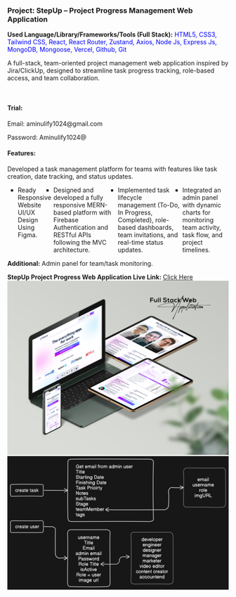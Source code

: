 ﻿<h3>Project: StepUp – Project Progress Management Web Application</h3>
<p><b>Used Language/Library/Frameworks/Tools (Full Stack):</b> <span style="color:blue;">HTML5, CSS3, Tailwind CSS, React, React Router, Zustand, Axios, Node Js, Express Js, MongoDB, Mongoose, Vercel, Github, Git</span></p>
<p>A full-stack, team-oriented project management web application inspired by Jira/ClickUp, designed to streamline task progress tracking, role-based access, and team collaboration.</p> <br>

<h4>Trial:</h4>
<p>Email: aminulify1024@gmail.com</p>
<p>Password: Aminulify1024@</p>

<h4>Features:</h4>
<p>Developed a task management platform for teams with features like task creation, date tracking, and status updates.</p>
<ul type="square" style="display:flex; gap:5px; margin-bottom:10px;">
  <li>Ready Responsive Website UI/UX Design Using Figma.</li>
  <li>Designed and developed a fully responsive MERN-based platform with Firebase Authentication and RESTful APIs following the MVC architecture.</li>
  <li>Implemented task lifecycle management (To-Do, In Progress, Completed), role-based dashboards, team invitations, and real-time status updates.</li>
  <li>Integrated an admin panel with dynamic charts for monitoring team activity, task flow, and project timelines.</li>
  
</ul>
<p><b>Additional:</b> Admin panel for team/task monitoring.</p>

<b>StepUp Project Progress Web Application Live Link: </b><a href="https://stepup-3fe41.web.app/">Click Here</a> 
<br/>
<img src="cover-img.jpg"/>
<img src="backend preview using eraser.svg"/>




